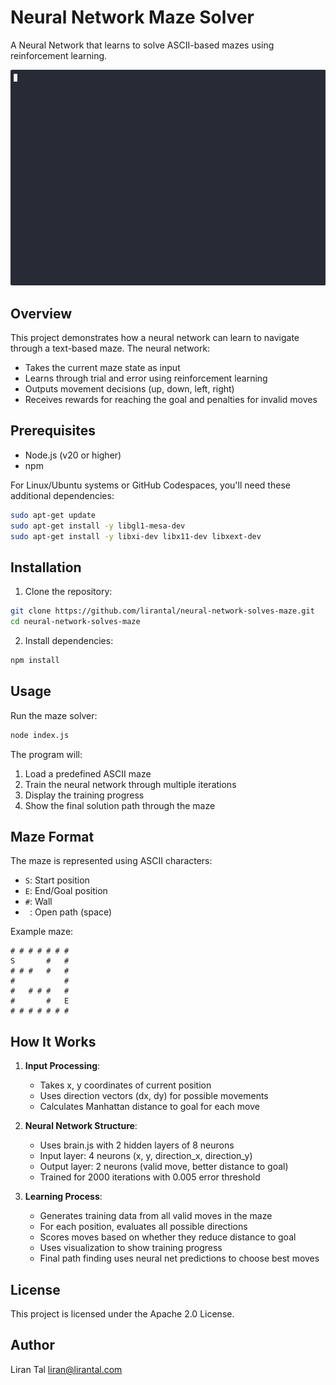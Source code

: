 # Neural Network Maze Solver

A Neural Network that learns to solve ASCII-based mazes using reinforcement learning.

![Neural Network Maze Solver Demo](.github/neural-net-train.gif)

## Overview

This project demonstrates how a neural network can learn to navigate through a text-based maze. The neural network:
- Takes the current maze state as input
- Learns through trial and error using reinforcement learning
- Outputs movement decisions (up, down, left, right)
- Receives rewards for reaching the goal and penalties for invalid moves

## Prerequisites

- Node.js (v20 or higher)
- npm

For Linux/Ubuntu systems or GitHub Codespaces, you'll need these additional dependencies:

```sh
sudo apt-get update
sudo apt-get install -y libgl1-mesa-dev
sudo apt-get install -y libxi-dev libx11-dev libxext-dev
```

## Installation

1. Clone the repository:
```sh
git clone https://github.com/lirantal/neural-network-solves-maze.git
cd neural-network-solves-maze
```

2. Install dependencies:
```sh
npm install
```

## Usage

Run the maze solver:

```sh
node index.js
```

The program will:
1. Load a predefined ASCII maze
2. Train the neural network through multiple iterations
3. Display the training progress
4. Show the final solution path through the maze

## Maze Format

The maze is represented using ASCII characters:
- `S`: Start position
- `E`: End/Goal position
- `#`: Wall
- ` `: Open path (space)

Example maze:

```
# # # # # # #
S       #   #
# # #   #   #
#           #
#   # # #   #
#       #   E
# # # # # # #
```

## How It Works

1. **Input Processing**:
   - Takes x, y coordinates of current position
   - Uses direction vectors (dx, dy) for possible movements
   - Calculates Manhattan distance to goal for each move

2. **Neural Network Structure**:
   - Uses brain.js with 2 hidden layers of 8 neurons
   - Input layer: 4 neurons (x, y, direction_x, direction_y)
   - Output layer: 2 neurons (valid move, better distance to goal)
   - Trained for 2000 iterations with 0.005 error threshold

3. **Learning Process**:
   - Generates training data from all valid moves in the maze
   - For each position, evaluates all possible directions
   - Scores moves based on whether they reduce distance to goal
   - Uses visualization to show training progress
   - Final path finding uses neural net predictions to choose best moves

## License

This project is licensed under the Apache 2.0 License.

## Author

Liran Tal <liran@lirantal.com>